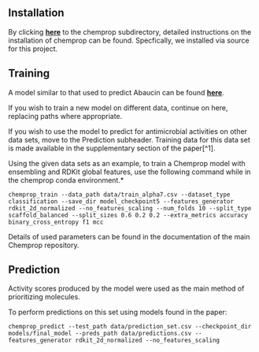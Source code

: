 ## Installation

By clicking [**here**](/chemprop) to the chemprop subdirectory, detailed instructions on the installation of chemprop can be found. Specfically, we installed via source for this project.

## Training
A model similar to that used to predict Abaucin can be found [**here**](models/final_model).

If you wish to train a new model on different data, continue on here, replacing paths where appropriate. 

If you wish to use the model to predict for antimicrobial activities on other data sets, move to the Prediction subheader. Training data for this data set is made available in the supplementary section of the paper[^1]. 

Using the given data sets as an example, to train a Chemprop model with ensembling and RDKit global features, use the following command while in the chemprop conda environment.*

```chemprop_train --data_path data/train_alpha7.csv --dataset_type classification --save_dir model_checkpoint5 --features_generator rdkit_2d_normalized --no_features_scaling --num_folds 10 --split_type scaffold_balanced --split_sizes 0.6 0.2 0.2 --extra_metrics accuracy binary_cross_entropy f1 mcc```

Details of used parameters can be found in the documentation of the main Chemprop repository. 


## Prediction
Activity scores produced by the model were used as the main method of prioritizing molecules. 

To perform predictions on this set using models found in the paper:

```chemprop_predict --test_path data/prediction_set.csv --checkpoint_dir models/final_model --preds_path data/predictions.csv --features_generator rdkit_2d_normalized --no_features_scaling```



